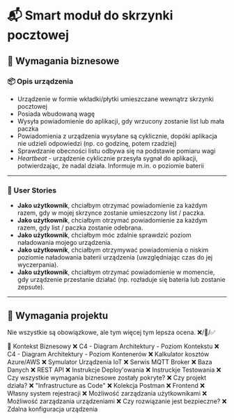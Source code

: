 # 📬 Smart moduł do skrzynki pocztowej


## 🧩 Wymagania biznesowe

### 📦 Opis urządzenia

- Urządzenie w formie wkładki/płytki umieszczane wewnątrz skrzynki pocztowej  
- Posiada wbudowaną wagę  
- Wysyła powiadomienie do aplikacji, gdy wrzucony zostanie list lub mała paczka  
- Powiadomienia z urządzenia wysyłane są cyklicznie, dopóki aplikacja nie udzieli odpowiedzi (np. co godzinę, potem rzadziej)  
- Sprawdzanie obecności listu odbywa się na podstawie pomiaru wagi  
- *Heartbeat* - urządzenie cyklicznie przesyła sygnał do aplikacji, potwierdzając, że nadal działa. Informuje m.in. o poziomie baterii  

---

### 👤 User Stories

-  **Jako użytkownik**, chciałbym otrzymać powiadomienie za każdym razem, gdy w mojej skrzynce zostanie umieszczony list / paczka.  
-  **Jako użytkownik**, chciałbym otrzymać powiadomienie za każdym razem, gdy list / paczka zostanie odebrana.  
-  **Jako użytkownik**, chciałbym móc zdalnie sprawdzić poziom naładowania mojego urządzenia.  
-  **Jako użytkownik**, chciałbym otrzymywać powiadomienia o niskim poziomie naładowania baterii urządzenia (uwzględniając czas do jej wyczerpania).  
-  **Jako użytkownik**, chciałbym otrzymać powiadomienie w momencie, gdy urządzenie przestanie działać (np. rozładuje się bateria lub zostanie zepsute).  

---

## 🧩 Wymagania projektu
Nie wszystkie są obowiązkowe, ale tym więcej tym lepsza ocena.
❌/🚧/✅

🚧 Kontekst Biznesowy
❌ C4 - Diagram Architektury - Poziom Kontekstu
❌ C4 - Diagram Architektury - Poziom Kontenerów
❌ Kalkulator kosztów Azure/AWS
❌ Symulator Urządzenia IoT
❌ Serwis MQTT Broker
❌ Baza Danych
❌ REST API
❌ Instrukcje Deploy'owania
❌ Instruckje Testowania
❌ Czy wszystkie wymagania biznesowe zostały pokryte?
❌ Czy projekt działa?
❌ "Infrastructure as Code"
❌ Kolekcja Postman
❌ Frontend
❌ Własny system rejestracji
❌ Możliwość zarządzania użytkownikami
❌ Możliwość zarządzania urządzeniami
❌ Czy rozwiązanie jest bezpieczne?
❌ Zdalna konfiguracja urządzenia




